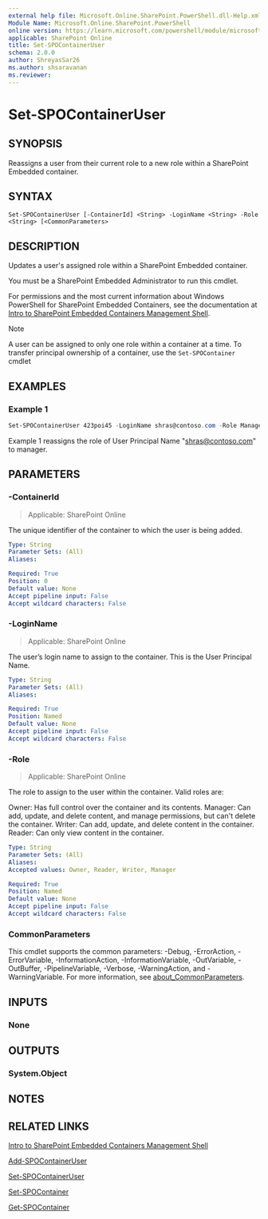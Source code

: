 ```yaml
---
external help file: Microsoft.Online.SharePoint.PowerShell.dll-Help.xml
Module Name: Microsoft.Online.SharePoint.PowerShell
online version: https://learn.microsoft.com/powershell/module/microsoft.online.sharepoint.powershell/set-spocontaineruser
applicable: SharePoint Online
title: Set-SPOContainerUser
schema: 2.0.0
author: ShreyasSar26
ms.author: shsaravanan
ms.reviewer:
---
```


# Set-SPOContainerUser

## SYNOPSIS

Reassigns a user from their current role to a new role within a SharePoint Embedded container.

## SYNTAX

```
Set-SPOContainerUser [-ContainerId] <String> -LoginName <String> -Role <String> [<CommonParameters>
```

## DESCRIPTION

Updates a user's assigned role within a SharePoint Embedded container.

You must be a SharePoint Embedded Administrator to run this cmdlet.

For permissions and the most current information about Windows PowerShell for SharePoint Embedded Containers, see the documentation at [Intro to SharePoint Embedded Containers Management Shell](/powershell/sharepoint/sharepoint-online/introduction-sharepoint-online-management-shell).

> [!NOTE]
> A user can be assigned to only one role within a container at a time.
> To transfer principal ownership of a container, use the `Set-SPOContainer` cmdlet


## EXAMPLES

### Example 1

```powershell
Set-SPOContainerUser 423poi45 -LoginName shras@contoso.com -Role Manager
```

Example 1 reassigns the role of User Principal Name "shras@contoso.com" to manager. 

## PARAMETERS

### -ContainerId

> Applicable: SharePoint Online

The unique identifier of the container to which the user is being added.

```yaml
Type: String
Parameter Sets: (All)
Aliases:

Required: True
Position: 0
Default value: None
Accept pipeline input: False
Accept wildcard characters: False
```

### -LoginName

> Applicable: SharePoint Online

The user’s login name to assign to the container. This is the User Principal Name.

```yaml
Type: String
Parameter Sets: (All)
Aliases:

Required: True
Position: Named
Default value: None
Accept pipeline input: False
Accept wildcard characters: False
```

### -Role

> Applicable: SharePoint Online

The role to assign to the user within the container. Valid roles are:

Owner: Has full control over the container and its contents.
Manager: Can add, update, and delete content, and manage permissions, but can't delete the container.
Writer: Can add, update, and delete content in the container.
Reader: Can only view content in the container.


```yaml
Type: String
Parameter Sets: (All)
Aliases:
Accepted values: Owner, Reader, Writer, Manager

Required: True
Position: Named
Default value: None
Accept pipeline input: False
Accept wildcard characters: False
```

### CommonParameters

This cmdlet supports the common parameters: -Debug, -ErrorAction, -ErrorVariable, -InformationAction, -InformationVariable, -OutVariable, -OutBuffer, -PipelineVariable, -Verbose, -WarningAction, and -WarningVariable. For more information, see [about_CommonParameters](/powershell/module/microsoft.powershell.core/about/about_commonparameters).

## INPUTS

### None

## OUTPUTS

### System.Object

## NOTES

## RELATED LINKS

[Intro to SharePoint Embedded Containers Management Shell](/powershell/sharepoint/sharepoint-online/introduction-sharepoint-online-management-shell)

[Add-SPOContainerUser](./Add-SPOContainerUser.md)

[Set-SPOContainerUser](./Set-SPOContainerUser.md)

[Set-SPOContainer](./Set-SPOContainer.md)

[Get-SPOContainer](./Get-SPOContainer.md)

